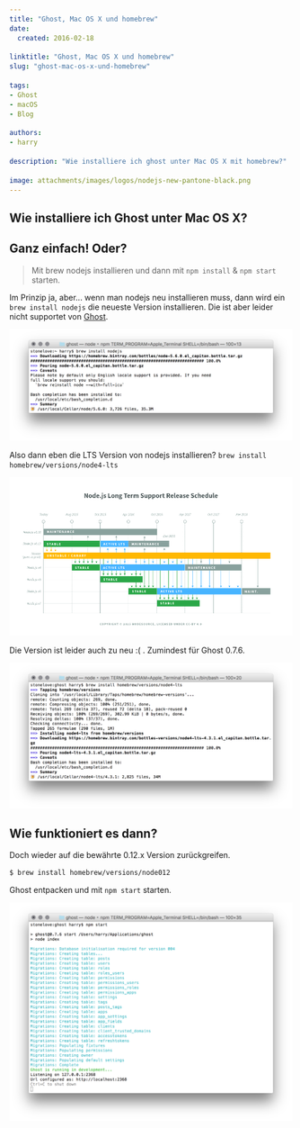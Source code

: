 ```yaml
---
title: "Ghost, Mac OS X und homebrew"
date:
  created: 2016-02-18

linktitle: "Ghost, Mac OS X und homebrew"
slug: "ghost-mac-os-x-und-homebrew"

tags:
- Ghost
- macOS
- Blog

authors:
- harry

description: "Wie installiere ich ghost unter Mac OS X mit homebrew?"

image: attachments/images/logos/nodejs-new-pantone-black.png
---
```


## Wie installiere ich Ghost unter Mac OS X?

## Ganz einfach! Oder?

> Mit brew nodejs installieren und dann mit `npm install` & `npm start` starten.

Im Prinzip ja, aber... wenn man nodejs neu installieren muss, dann wird ein `brew install nodejs` die neueste Version installieren. Die ist aber leider nicht supportet von [Ghost](http://support.ghost.org/supported-node-versions/).

<!-- more -->

![Image Description](../images/20160218-homebrew_nodejs.png)

Also dann eben die LTS Version von nodejs installieren? `brew install homebrew/versions/node4-lts`

![Image Description](../images/20160218-nodejs-lts.png)

Die Version ist leider auch zu neu :( . Zumindest für Ghost 0.7.6.

![Image Description](../images/20160218-homebrew_node4-lts.png)

## Wie funktioniert es dann?

Doch wieder auf die bewährte 0.12.x Version zurückgreifen.
```sh
$ brew install homebrew/versions/node012
```

Ghost entpacken und mit `npm start` starten.

![Image Description](../images/20160218-running_ghost.png)
